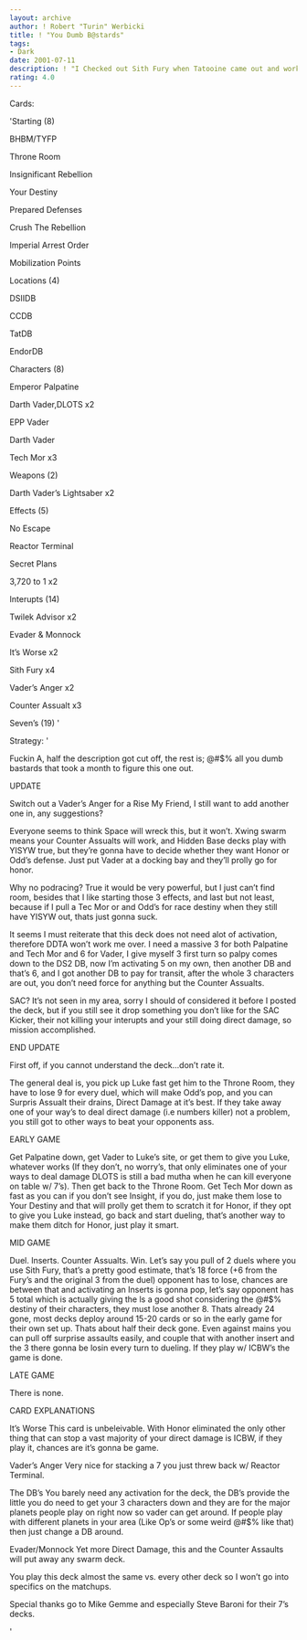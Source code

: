 ```yaml
---
layout: archive
author: ! Robert "Turin" Werbicki
title: ! "You Dumb B@stards"
tags:
- Dark
date: 2001-07-11
description: ! "I Checked out Sith Fury when Tatooine came out and worked up a deck the day after. I wanted to keep it secret but I saw some decks popping up on here and although they were’nt as good as mine, I decided I had to get credit for one of my idea’s."
rating: 4.0
---
```

Cards: 

'Starting (8)

BHBM/TYFP

Throne Room

Insignificant Rebellion

Your Destiny

Prepared Defenses

Crush The Rebellion

Imperial Arrest Order

Mobilization Points


Locations (4)

DSIIDB

CCDB

TatDB

EndorDB


Characters (8)

Emperor Palpatine

Darth Vader,DLOTS x2

EPP Vader

Darth Vader

Tech Mor x3


Weapons (2)

Darth Vader’s Lightsaber x2


Effects (5)

No Escape

Reactor Terminal

Secret Plans

3,720 to 1 x2


Interupts (14)

Twilek Advisor x2

Evader & Monnock

It’s Worse x2

Sith Fury x4

Vader’s Anger x2

Counter Assualt x3


Seven’s (19) '

Strategy: '

Fuckin A, half the description got cut off, the rest is; @#$% all you dumb bastards that took a month to figure this one out.


UPDATE

Switch out a Vader’s Anger for a Rise My Friend, I still want to add another one in, any suggestions?


Everyone seems to think Space will wreck this, but it won’t. Xwing swarm means your Counter Assualts will work, and Hidden Base decks play with YISYW true, but they’re gonna have to decide whether they want Honor or Odd’s defense. Just put Vader at a docking bay and they’ll prolly go for honor.


Why no podracing? True it would be very powerful, but I just can’t find room, besides that I like starting those 3 effects, and last but not least, because if I pull a Tec Mor or and Odd’s for race destiny when they still have YISYW out, thats just gonna suck.


It seems I must reiterate that this deck does not need alot of activation, therefore DDTA won’t work me over. I need a massive 3 for both Palpatine and Tech Mor and 6 for Vader, I give myself 3 first turn so palpy comes down to the DS2 DB, now I’m activating 5 on my own, then another DB and that’s 6, and I got another DB to pay for transit, after the whole 3 characters are out, you don’t need force for anything but the Counter Assualts.


SAC? It’s not seen in my area, sorry I should of considered it before I posted the deck, but if you still see it drop something you don’t like for the SAC Kicker, their not killing your interupts and your still doing direct damage, so mission accomplished.


END UPDATE


First off, if you cannot understand the deck...don’t rate it.


The general deal is, you pick up Luke fast get him to the Throne Room, they have to lose 9 for every duel, which will make Odd’s pop, and you can Surpris Assualt their drains, Direct Damage at it’s best. If they take away one of your way’s to deal direct damage (i.e numbers killer) not a problem, you still got to other ways to beat your opponents ass.


EARLY GAME

Get Palpatine down, get Vader to Luke’s site, or get them to give you Luke, whatever works (If they don’t, no worry’s, that only eliminates one of your ways to deal damage DLOTS is still a bad mutha when he can kill everyone on table w/ 7’s). Then get back to the Throne Room. Get Tech Mor down as fast as you can if you don’t see Insight, if you do, just make them lose to Your Destiny and that will prolly get them to scratch it for Honor, if they opt to give you Luke instead, go back and start dueling, that’s another way to make them ditch for Honor, just play it smart.


MID GAME

Duel. Inserts. Counter Assualts. Win. Let’s say you pull of 2 duels where you use Sith Fury, that’s a pretty good estimate, that’s 18 force (+6 from the Fury’s and the original 3 from the duel) opponent has to lose, chances are between that and activating an Inserts is gonna pop, let’s say opponent has 5 total which is actually giving the ls a good shot considering the @#$% destiny of their characters, they must lose another 8. Thats already 24 gone, most decks deploy around 15-20 cards or so in the early game for their own set up. Thats about half their deck gone. Even against mains you can pull off surprise assaults easily, and couple that with another insert and the 3 there gonna be losin every turn to dueling. If they play w/ ICBW’s the game is done.


LATE GAME

There is none.


CARD EXPLANATIONS


It’s Worse This card is unbeleivable. With Honor eliminated the only other thing that can stop a vast majority of your direct damage is ICBW, if they play it, chances are it’s gonna be game.


Vader’s Anger Very nice for stacking a 7 you just threw back w/ Reactor Terminal.


The DB’s You barely need any activation for the deck, the DB’s provide the little you do need to get your 3 characters down and they are for the major planets people play on right now so vader can get around. If people play with different planets in your area (Like Op’s or some weird @#$% like that) then just change a DB around.


Evader/Monnock Yet more Direct Damage, this and the Counter Assaults will put away any swarm deck.


You play this deck almost the same vs. every other deck so I won’t go into specifics on the matchups.


Special thanks go to Mike Gemme and especially Steve Baroni for their 7’s decks.


'
